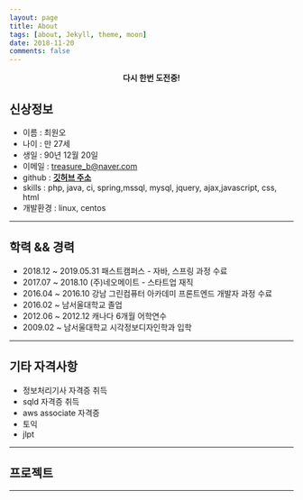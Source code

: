 ```yaml
---
layout: page
title: About
tags: [about, Jekyll, theme, moon]
date: 2018-11-20
comments: false
---
```

    
<center><b>다시 한번 도전중!</b></center>

## 신상정보
* 이름 : 최원오
* 나이 : 만 27세
* 생일 : 90년 12월 20일
* 이메일 : treasure_b@naver.com
* github : <a href="http://choiwono.github.io"><b>깃허브 주소</b></a>
* skills : php, java, ci, spring,mssql, mysql, jquery, ajax,javascript, css, html
* 개발환경 : linux, centos 
<hr>

## 학력 && 경력
* 2018.12 ~ 2019.05.31 패스트캠퍼스 - 자바, 스프링 과정 수료
* 2017.07 ~ 2018.10 (주)네오메이트 - 스타트업 재직
* 2016.04 ~ 2016.10 강남 그린컴퓨터 아카데미 프론트엔드 개발자 과정 수료
* 2016.02 ~ 남서울대학교 졸업
* 2012.06 ~ 2012.12 캐나다 6개월 어학연수 
* 2009.02 ~ 남서울대학교 시각정보디자인학과 입학
<hr>

## 기타 자격사항
* 정보처리기사 자격증 취득
* sqld 자격증 취득
* aws associate 자격증 
* 토익 
* jlpt
<hr>

## 프로젝트
<hr>